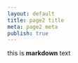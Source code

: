 ```yaml
---
layout: default
title: page2 title
meta: page2 meta
publish: true
---
```


this is **markdown** text
